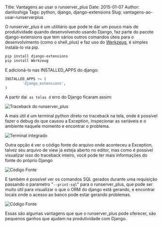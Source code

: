 Title: Vantagens ao usar o runserver_plus
Date: 2015-01-07
Author: daniloshiga
Tags: python, django, django-extensions
Slug: vantagens-ao-usar-runserverplus

O runserver_plus é um utilitário que pode te dar um pouco mais de produtividade
quando desenvolvendo usando Django, faz parte do pacote django-extensions que
tem vários outros comandos úteis para o desenvolvimento (como o shell_plus) e
faz uso do [Werkzeug][], é simples instalá-lo via pip.


```bash
pip install django-extensions
pip install Werkzeug
```

E adicioná-lo nas INSTALLED_APPS do django:

```python
INSTALLED_APPS += (
        'django_extensions',
) 
```
A partir daí` as telas d` erro do Django ficaram assim:

![Traceback do runserver_plus](/images/django/vantagens-ao-usar-runserverplus/runserverplus-traceback.png)

A mais útil é um terminal python direto no traceback na tela, onde é possível
fazer o debug do que causou a Exception, inspecionar as variáveis e o ambiente
naquele momento e encontrar o problema.

![Terminal integrado](/images/django/vantagens-ao-usar-runserverplus/runserverplus-interactive.png)

Outra opção é ver o código fonte do arquivo onde aconteceu a Exception, talvez
seu arquivo de view já esteja aberto no editor, mas como é possível visualizar
isso do traceback inteiro, você pode ter mais informações do fonte do próprio
Django

![Código Fonte](/images/django/vantagens-ao-usar-runserverplus/runserverplus-viewsource.png)

E também é possível ver os comandos SQL gerados durante uma requisição passando
o parametro "`--print-sql`" para o runserver_plus, que pode ser muito útil para
visualizar o que o ORM do django está gerando, e encontrar locais onde o acesso
ao banco pode estar gerando problemas.

![Código Fonte](/images/django/vantagens-ao-usar-runserverplus/runserverplus-printsql.png)

Essas são algumas vantagens que que o runserver_plus pode oferecer, são
pequenos ganhos que ajudam na produtividade com Django.

[Werkzeug]: http://werkzeug.pocoo.org/ 
